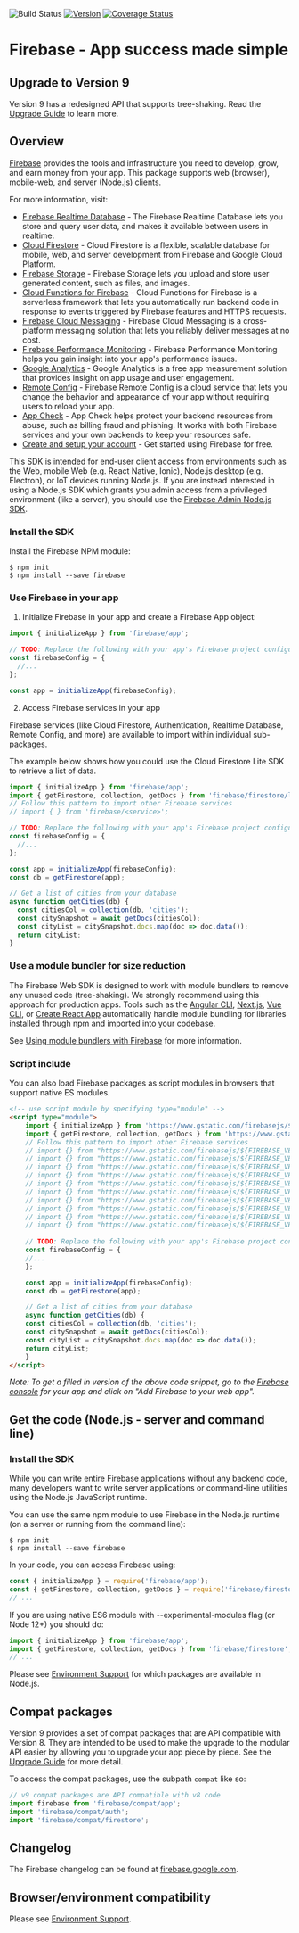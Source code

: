 <!-- BADGES -->
![Build Status](https://img.shields.io/github/workflow/status/firebase/firebase-js-sdk/Run%20All%20Tests.svg)
[![Version](https://img.shields.io/npm/v/firebase.svg?label=version)](https://www.npmjs.com/package/firebase)
[![Coverage Status](https://coveralls.io/repos/github/firebase/firebase-js-sdk/badge.svg?branch=master)](https://coveralls.io/github/firebase/firebase-js-sdk?branch=master)
<!-- END BADGES -->

# Firebase - App success made simple

## Upgrade to Version 9

Version 9 has a redesigned API that supports tree-shaking. Read
the [Upgrade Guide](https://firebase.google.com/docs/web/modular-upgrade) to learn more.

## Overview

[Firebase](https://firebase.google.com) provides the tools and infrastructure
you need to develop, grow, and earn money from your app. This package supports
web (browser), mobile-web, and server (Node.js) clients.

For more information, visit:

- [Firebase Realtime Database](https://firebase.google.com/docs/database/web/start) -
  The Firebase Realtime Database lets you store and query user data, and makes
  it available between users in realtime.
- [Cloud Firestore](https://firebase.google.com/docs/firestore/quickstart) -
  Cloud Firestore is a flexible, scalable database for mobile, web, and server
  development from Firebase and Google Cloud Platform.
- [Firebase Storage](https://firebase.google.com/docs/storage/web/start) -
  Firebase Storage lets you upload and store user generated content, such as
  files, and images.
- [Cloud Functions for Firebase](https://firebase.google.com/docs/functions) -
  Cloud Functions for Firebase is a serverless framework that lets you automatically run backend
  code in response to events triggered by Firebase features and HTTPS requests.
- [Firebase Cloud Messaging](https://firebase.google.com/docs/cloud-messaging/js/client) -
  Firebase Cloud Messaging is a cross-platform messaging solution that lets you
  reliably deliver messages at no cost.
- [Firebase Performance Monitoring](https://firebase.google.com/docs/perf-mon/get-started-web) -
  Firebase Performance Monitoring helps you gain insight into your app's performance issues.
- [Google Analytics](https://firebase.google.com/docs/analytics/get-started?platform=web) -
  Google Analytics is a free app measurement solution that provides insight on app usage and user
  engagement.
- [Remote Config](https://firebase.google.com/docs/remote-config/get-started?platform=web) -
  Firebase Remote Config is a cloud service that lets you change the behavior and appearance of your
  app without requiring users to reload your app.
- [App Check](https://firebase.google.com/docs/app-check/web/recaptcha-provider) -
  App Check helps protect your backend resources from abuse, such as billing fraud and phishing. It
  works with both Firebase services and your own backends to keep your resources safe.
- [Create and setup your account](https://firebase.google.com/docs/web/setup) -
  Get started using Firebase for free.

This SDK is intended for end-user client access from environments such as the
Web, mobile Web (e.g. React Native, Ionic), Node.js desktop (e.g. Electron), or
IoT devices running Node.js. If you are instead interested in using a Node.js
SDK which grants you admin access from a privileged environment (like a server),
you should use the
[Firebase Admin Node.js SDK](https://firebase.google.com/docs/admin/setup/).

### Install the SDK

Install the Firebase NPM module:

```
$ npm init
$ npm install --save firebase
```

### Use Firebase in your app

1. Initialize Firebase in your app and create a Firebase App object:

```js
import { initializeApp } from 'firebase/app';

// TODO: Replace the following with your app's Firebase project configuration
const firebaseConfig = {
  //...
};

const app = initializeApp(firebaseConfig);
```

2. Access Firebase services in your app

Firebase services (like Cloud Firestore, Authentication, Realtime Database, Remote Config, and more)
are available to import within individual sub-packages.

The example below shows how you could use the Cloud Firestore Lite SDK to retrieve a list of data.

```js
import { initializeApp } from 'firebase/app';
import { getFirestore, collection, getDocs } from 'firebase/firestore/lite';
// Follow this pattern to import other Firebase services
// import { } from 'firebase/<service>';

// TODO: Replace the following with your app's Firebase project configuration
const firebaseConfig = {
  //...
};

const app = initializeApp(firebaseConfig);
const db = getFirestore(app);

// Get a list of cities from your database
async function getCities(db) {
  const citiesCol = collection(db, 'cities');
  const citySnapshot = await getDocs(citiesCol);
  const cityList = citySnapshot.docs.map(doc => doc.data());
  return cityList;
}
```

### Use a module bundler for size reduction

The Firebase Web SDK is designed to work with module bundlers to remove any
unused code (tree-shaking). We strongly recommend using this approach for
production apps. Tools such as the [Angular CLI](//angular.io/cli),
[Next.js](//nextjs.org/), [Vue CLI](//cli.vuejs.org/), or [Create
React App](//reactjs.org/docs/create-a-new-react-app.html) automatically
handle module bundling for libraries installed through npm and imported into
your codebase.

See [Using module bundlers with Firebase](/docs/web/module-bundling) for more information.

### Script include

You can also load Firebase packages as script modules in browsers that support native ES modules.

```html
<!-- use script module by specifying type="module" -->
<script type="module">
    import { initializeApp } from 'https://www.gstatic.com/firebasejs/${FIREBASE_VERSION}/firebase-app.js';
    import { getFirestore, collection, getDocs } from 'https://www.gstatic.com/firebasejs/${FIREBASE_VERSION}/firebase-firestore-lite.js';
    // Follow this pattern to import other Firebase services
    // import {} from "https://www.gstatic.com/firebasejs/${FIREBASE_VERSION}/firebase-analytics.js";
    // import {} from "https://www.gstatic.com/firebasejs/${FIREBASE_VERSION}/firebase-app-check.js";
    // import {} from "https://www.gstatic.com/firebasejs/${FIREBASE_VERSION}/firebase-auth.js";
    // import {} from "https://www.gstatic.com/firebasejs/${FIREBASE_VERSION}/firebase-functions.js";
    // import {} from "https://www.gstatic.com/firebasejs/${FIREBASE_VERSION}/firebase-firestore.js";
    // import {} from "https://www.gstatic.com/firebasejs/${FIREBASE_VERSION}/firebase-storage.js";
    // import {} from "https://www.gstatic.com/firebasejs/${FIREBASE_VERSION}/firebase-performance.js";
    // import {} from "https://www.gstatic.com/firebasejs/${FIREBASE_VERSION}/firebase-remote-config.js";
    // import {} from "https://www.gstatic.com/firebasejs/${FIREBASE_VERSION}/firebase-messaging.js";
    // import {} from "https://www.gstatic.com/firebasejs/${FIREBASE_VERSION}/firebase-database.js";
    
    // TODO: Replace the following with your app's Firebase project configuration
    const firebaseConfig = {
    //...
    };

    const app = initializeApp(firebaseConfig);
    const db = getFirestore(app);

    // Get a list of cities from your database
    async function getCities(db) {
    const citiesCol = collection(db, 'cities');
    const citySnapshot = await getDocs(citiesCol);
    const cityList = citySnapshot.docs.map(doc => doc.data());
    return cityList;
    }
</script>
```

_Note: To get a filled in version of the above code snippet, go to the
[Firebase console](https://console.firebase.google.com/) for your app and click on "Add
Firebase to your web app"._

## Get the code (Node.js - server and command line)

### Install the SDK

While you can write entire Firebase applications without any backend code, many
developers want to write server applications or command-line utilities using the
Node.js JavaScript runtime.

You can use the same npm module to use Firebase in the Node.js runtime (on a
server or running from the command line):

```
$ npm init
$ npm install --save firebase
```

In your code, you can access Firebase using:

```js
const { initializeApp } = require('firebase/app');
const { getFirestore, collection, getDocs } = require('firebase/firestore');
// ...
```

If you are using native ES6 module with --experimental-modules flag (or Node 12+)
you should do:

```js
import { initializeApp } from 'firebase/app';
import { getFirestore, collection, getDocs } from 'firebase/firestore';
// ...
```

Please see [Environment Support](https://firebase.google.com/support/guides/environments_js-sdk) for
which packages
are available in Node.js.

## Compat packages

Version 9 provides a set of compat packages that are API compatible with Version 8. They are
intended to
be used to make the upgrade to the modular API easier by allowing you to upgrade your app piece by
piece.
See the [Upgrade Guide](https://firebase.google.com/docs/web/modular-upgrade) for more detail.

To access the compat packages, use the subpath `compat` like so:

```js
// v9 compat packages are API compatible with v8 code
import firebase from 'firebase/compat/app';
import 'firebase/compat/auth';
import 'firebase/compat/firestore';
```

## Changelog

The Firebase changelog can be found at
[firebase.google.com](https://firebase.google.com/support/release-notes/js).

## Browser/environment compatibility

Please see [Environment Support](https://firebase.google.com/support/guides/environments_js-sdk).